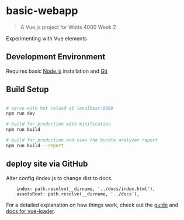 # basic-webapp

> A Vue.js project for Watts 4000 Week 2

Experimenting with Vue elements

## Development Environment

Requires basic [Node.js](https://nodejs.org/en/) installation and [Git](https://desktop.github.com/)

## Build Setup

``` bash

# serve with hot reload at localhost:8080
npm run dev

# build for production with minification
npm run build

# build for production and view the bundle analyzer report
npm run build --report
```

## deploy site via GitHub

Alter config /index.js to change dist to docs.
```
    index: path.resolve(__dirname, '../docs/index.html'),
    assetsRoot: path.resolve(__dirname, '../docs'),
```

For a detailed explanation on how things work, check out the [guide](http://vuejs-templates.github.io/webpack/) and [docs for vue-loader](http://vuejs.github.io/vue-loader).
